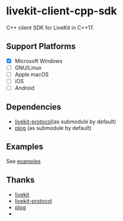 # livekit-client-cpp-sdk

C++ client SDK for LiveKit in C++17.

## Support Platforms

- [x] Microsoft Windows
- [ ] GNU/Linux
- [ ] Apple macOS
- [ ] iOS
- [ ] Android

## Dependencies

- [livekit-protocol](https://github.com/livekit/protocol)(as submodule by default)
- [plog](https://github.com/SergiusTheBest/plog) (as submodule by default)

## Examples

See [examples](./examples/)

## Thanks

- [livekit](https://livekit.io/)
- [livekit-protocol](https://github.com/livekit/protocol)
- [plog](https://github.com/SergiusTheBest/plog)
- 